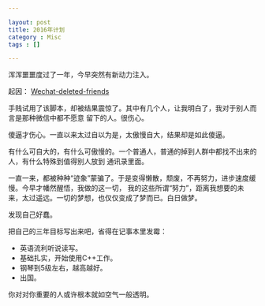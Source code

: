 ```yaml
---

layout: post
title: 2016年计划
category : Misc
tags : []

---
```


浑浑噩噩度过了一年，今早突然有新动力注入。

起因： [Wechat-deleted-friends](https://github.com/0x5e/wechat-deleted-friends)

手贱试用了该脚本，却被结果震惊了。其中有几个人，让我明白了，我对于别人而言是那种微信中都不愿意
留下的人。很伤心。

傻逼才伤心。一直以来太过自以为是，太傲慢自大，结果却是如此傻逼。

有什么可自大的，有什么可傲慢的。一个普通人，普通的掉到人群中都找不出来的人，有什么特殊到值得别人放到
通讯录里面。

一直一来，都被种种“迹象”蒙骗了。于是变得懒散，颓废，不再努力，进步速度缓慢。今早才幡然醒悟，我做的这一切，
我的这些所谓“努力”，距离我想要的未来，太过遥远。一切的梦想，也仅仅变成了梦而已。白日做梦。

发现自己好蠢。

把自己的三年目标写出来吧，省得在记事本里发霉：

- 英语流利听说读写。
- 基础扎实，开始使用C++工作。
- 钢琴到5级左右，越高越好。
- 出国。

你对对你重要的人或许根本就如空气一般透明。

